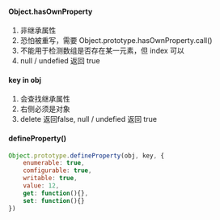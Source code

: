 ####   Object.hasOwnProperty

1. 非继承属性
2. 恐怕被重写，需要 Object.prototype.hasOwnProperty.call()
3. 不能用于检测数组是否存在某一元素，但 index 可以
4. null / undefied 返回 true



#### key in obj

1. 会查找继承属性
2. 右侧必须是对象
3. delete 返回false, null / undefied 返回 true



#### defineProperty()

```js
Object.prototype.defineProperty(obj, key, {
    enumerable: true,
    comfigurable: true,
    writable: true,
    value: 12,
    get: function(){},
    set: function(){}
})
```







